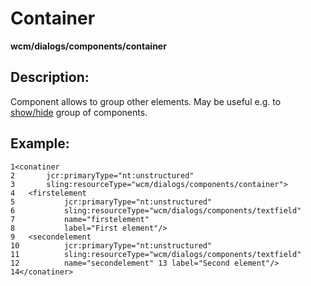 # Container

**wcm/dialogs/components/container**

## Description:

Component allows to group other elements. May be useful e.g. to [show/hide](/dialog/index.md) group of components.

## Example:

```
1<conatiner 
2       jcr:primaryType="nt:unstructured" 
3       sling:resourceType="wcm/dialogs/components/container"> 
4   <firstelement 
5           jcr:primaryType="nt:unstructured" 
6           sling:resourceType="wcm/dialogs/components/textfield" 
7           name="firstelement" 
8           label="First element"/> 
9   <secondelement 
10          jcr:primaryType="nt:unstructured" 
11          sling:resourceType="wcm/dialogs/components/textfield" 
12          name="secondelement" 13 label="Second element"/> 
14</conatiner>
```